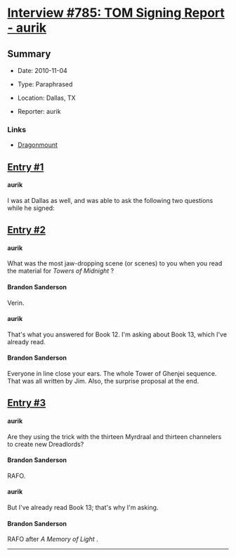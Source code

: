 # [Interview #785: TOM Signing Report - aurik](https://www.theoryland.com/intvmain.php?i=785)

## Summary

- Date: 2010-11-04

- Type: Paraphrased

- Location: Dallas, TX

- Reporter: aurik

### Links

- [Dragonmount](http://www.dragonmount.com/forums/topic/53029-tom-signing-tour-reports/page__st__20#entry1662744)


## [Entry #1](https://www.theoryland.com/intvmain.php?i=785#1)

#### aurik

I was at Dallas as well, and was able to ask the following two questions while he signed:

## [Entry #2](https://www.theoryland.com/intvmain.php?i=785#2)

#### aurik

What was the most jaw-dropping scene (or scenes) to you when you read the material for
*Towers of Midnight*
?

#### Brandon Sanderson

Verin.

#### aurik

That's what you answered for Book 12. I'm asking about Book 13, which I've already read.

#### Brandon Sanderson

Everyone in line close your ears. The whole Tower of Ghenjei sequence. That was all written by Jim. Also, the surprise proposal at the end.

## [Entry #3](https://www.theoryland.com/intvmain.php?i=785#3)

#### aurik

Are they using the trick with the thirteen Myrdraal and thirteen channelers to create new Dreadlords?

#### Brandon Sanderson

RAFO.

#### aurik

But I've already read Book 13; that's why I'm asking.

#### Brandon Sanderson

RAFO after
*A Memory of Light*
.


---


